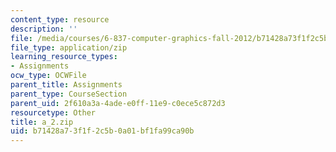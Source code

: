```yaml
---
content_type: resource
description: ''
file: /media/courses/6-837-computer-graphics-fall-2012/b71428a73f1f2c5b0a01bf1fa99ca90b_a_2.zip
file_type: application/zip
learning_resource_types:
- Assignments
ocw_type: OCWFile
parent_title: Assignments
parent_type: CourseSection
parent_uid: 2f610a3a-4ade-e0ff-11e9-c0ece5c872d3
resourcetype: Other
title: a_2.zip
uid: b71428a7-3f1f-2c5b-0a01-bf1fa99ca90b
---
```

